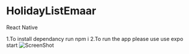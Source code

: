 # HolidayListEmaar
React Native

1.To install dependancy run npm i
2.To run the app please use use expo start
![ScreenShot](
https://github.com/faiz3e/HolidayListEmaar/blob/features/holiday-list/Screenshot%202020-05-31%20at%206.52.11%20PM.png)
